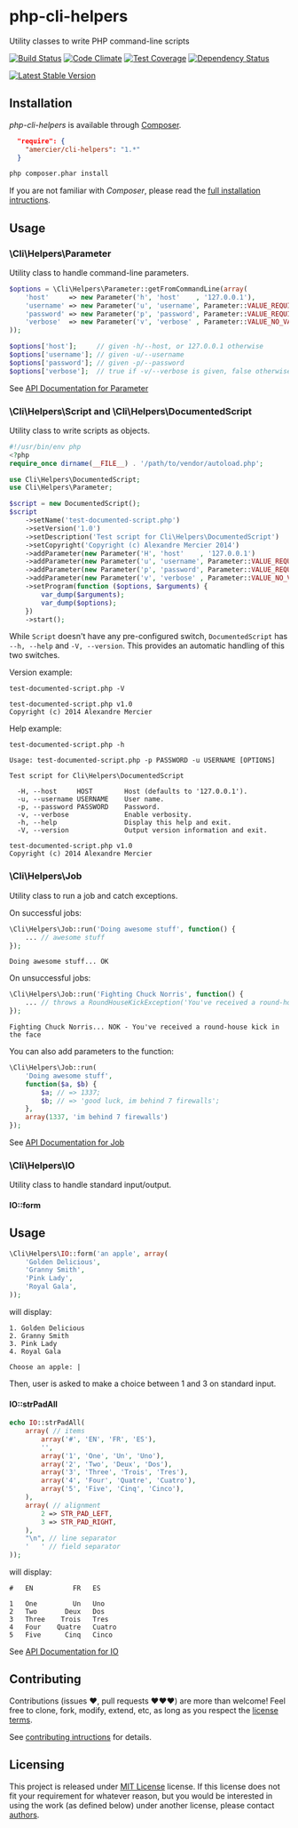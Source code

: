 php-cli-helpers
===============

Utility classes to write PHP command-line scripts

[![Build Status](https://img.shields.io/travis/amercier/php-cli-helpers/master.svg?style=flat)](https://travis-ci.org/amercier/php-cli-helpers)
[![Code Climate](https://img.shields.io/codeclimate/github/amercier/php-cli-helpers.svg?style=flat)](https://codeclimate.com/github/amercier/php-cli-helpers)
[![Test Coverage](https://img.shields.io/codeclimate/coverage/github/amercier/php-cli-helpers.svg?style=flat)](https://codeclimate.com/github/amercier/php-cli-helpers)
[![Dependency Status](https://img.shields.io/gemnasium/amercier/php-cli-helpers.svg?style=flat)](https://gemnasium.com/amercier/php-cli-helpers)

[![Latest Stable Version](https://img.shields.io/packagist/v/amercier/cli-helpers.svg?style=flat)](https://packagist.org/packages/amercier/cli-helpers)


Installation
------------

_php-cli-helpers_ is available through [Composer](http://getcomposer.org/).
```json
  "require": {
    "amercier/cli-helpers": "1.*"
  }
```
```bash
php composer.phar install
```

If you are not familiar with _Composer_, please read the
[full installation intructions](docs/install.md).


Usage
-----


### \Cli\Helpers\Parameter

Utility class to handle command-line parameters.

```php
$options = \Cli\Helpers\Parameter::getFromCommandLine(array(
    'host'     => new Parameter('h', 'host'    , '127.0.0.1'),
    'username' => new Parameter('u', 'username', Parameter::VALUE_REQUIRED),
    'password' => new Parameter('p', 'password', Parameter::VALUE_REQUIRED),
    'verbose'  => new Parameter('v', 'verbose' , Parameter::VALUE_NO_VALUE),
));

$options['host'];     // given -h/--host, or 127.0.0.1 otherwise
$options['username']; // given -u/--username
$options['password']; // given -p/--password
$options['verbose'];  // true if -v/--verbose is given, false otherwise
```

See [API Documentation for Parameter](docs/api-parameter.md)


### \Cli\Helpers\Script and \Cli\Helpers\DocumentedScript

Utility class to write scripts as objects.

```php
#!/usr/bin/env php
<?php
require_once dirname(__FILE__) . '/path/to/vendor/autoload.php';

use Cli\Helpers\DocumentedScript;
use Cli\Helpers\Parameter;

$script = new DocumentedScript();
$script
    ->setName('test-documented-script.php')
    ->setVersion('1.0')
    ->setDescription('Test script for Cli\Helpers\DocumentedScript')
    ->setCopyright('Copyright (c) Alexandre Mercier 2014')
    ->addParameter(new Parameter('H', 'host'    , '127.0.0.1')              , 'Host.')
    ->addParameter(new Parameter('u', 'username', Parameter::VALUE_REQUIRED), 'User name.')
    ->addParameter(new Parameter('p', 'password', Parameter::VALUE_REQUIRED), 'Password.')
    ->addParameter(new Parameter('v', 'verbose' , Parameter::VALUE_NO_VALUE), 'Enable verbosity.')
    ->setProgram(function ($options, $arguments) {
        var_dump($arguments);
        var_dump($options);
    })
    ->start();
```

While `Script` doesn't have any pre-configured switch, `DocumentedScript` has
`--h, --help` and `-V, --version`. This provides an automatic handling of this
two switches.

Version example:

`test-documented-script.php -V`
```
test-documented-script.php v1.0
Copyright (c) 2014 Alexandre Mercier
```

Help example:

`test-documented-script.php -h`
```
Usage: test-documented-script.php -p PASSWORD -u USERNAME [OPTIONS]

Test script for Cli\Helpers\DocumentedScript

  -H, --host     HOST        Host (defaults to '127.0.0.1').
  -u, --username USERNAME    User name.
  -p, --password PASSWORD    Password.
  -v, --verbose              Enable verbosity.
  -h, --help                 Display this help and exit.
  -V, --version              Output version information and exit.

test-documented-script.php v1.0
Copyright (c) 2014 Alexandre Mercier
```


### \Cli\Helpers\Job

Utility class to run a job and catch exceptions.

On successful jobs:
```php
\Cli\Helpers\Job::run('Doing awesome stuff', function() {
    ... // awesome stuff
});
```
```
Doing awesome stuff... OK
```

On unsuccessful jobs:
```php
\Cli\Helpers\Job::run('Fighting Chuck Norris', function() {
    ... // throws a RoundHouseKickException('You've received a round-house kick', 'face')
});
```
```
Fighting Chuck Norris... NOK - You've received a round-house kick in the face
```

You can also add parameters to the function:

```php
\Cli\Helpers\Job::run(
    'Doing awesome stuff',
    function($a, $b) {
        $a; // => 1337;
        $b; // => 'good luck, im behind 7 firewalls';
    },
    array(1337, 'im behind 7 firewalls')
});
```

See [API Documentation for Job](docs/api-job.md)


###  \Cli\Helpers\IO

Utility class to handle standard input/output.

#### IO::form

Usage
-----

```php
\Cli\Helpers\IO::form('an apple', array(
    'Golden Delicious',
    'Granny Smith',
    'Pink Lady',
    'Royal Gala',
));
```
will display:
```
1. Golden Delicious
2. Granny Smith
3. Pink Lady
4. Royal Gala

Choose an apple: |
```
Then, user is asked to make a choice between 1 and 3 on standard input.

#### IO::strPadAll

```php
echo IO::strPadAll(
    array( // items
        array('#', 'EN', 'FR', 'ES'),
        '',
        array('1', 'One', 'Un', 'Uno'),
        array('2', 'Two', 'Deux', 'Dos'),
        array('3', 'Three', 'Trois', 'Tres'),
        array('4', 'Four', 'Quatre', 'Cuatro'),
        array('5', 'Five', 'Cinq', 'Cinco'),
    ),
    array( // alignment
        2 => STR_PAD_LEFT,
        3 => STR_PAD_RIGHT,
    ),
    "\n", // line separator
    '   ' // field separator
));
```
will display:
```
#   EN          FR   ES

1   One         Un   Uno
2   Two       Deux   Dos
3   Three    Trois   Tres
4   Four    Quatre   Cuatro
5   Five      Cinq   Cinco
```

See [API Documentation for IO](docs/api-io.md)



Contributing
------------

Contributions (issues ♥, pull requests ♥♥♥) are more than welcome! Feel free to
clone, fork, modify, extend, etc, as long as you respect the
[license terms](LICENSE).

See [contributing intructions](docs/contributing.md) for details.


Licensing
---------

This project is released under [MIT License](LICENSE) license. If this license
does not fit your requirement for whatever reason, but you would be interested
in using the work (as defined below) under another license, please contact
[authors](docs/authors.md).
